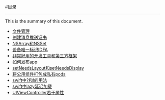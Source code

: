 #目录

***

This is the summary of this document.

* [文件管理](Content/File.md)
* [创建消息推送证书](Content/创建消息推送证书.md)
* [NSArray和NSSet](Content/Collection.md)
* [设备唯一标识IDFA](Content/IDFA.md)
* [非常好用的开发工具和第三方框架](Content/ThirdPart.md) 
* [如何发布app](Content/SubmitApp.md)
* [setNeedsLayout和setNeedsDisplay](Content/Show.md)
* [将公用组件打包成私有pods](Content/Cocopods.md)
* [swift中?和!的用法](Content/swift01.md)
* [swift中lazy延迟加载](Content/swift02.md)
* [UIViewController若干属性](Content/UIViewController.md)


